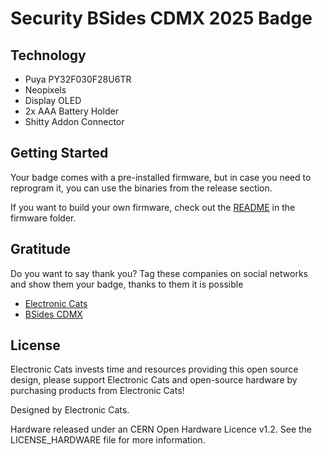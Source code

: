# Security BSides CDMX 2025 Badge

## Technology

- Puya PY32F030F28U6TR
- Neopixels
- Display OLED
- 2x AAA Battery Holder
- Shitty Addon Connector

## Getting Started

Your badge comes with a pre-installed firmware, but in case you need to reprogram it, you can use the binaries from the release section.

If you want to build your own firmware, check out the [README](firmware/README.md) in the firmware folder.

## Gratitude
Do you want to say thank you? Tag these companies on social networks and show them your badge, thanks to them it is possible

- [Electronic Cats](https://electroniccats.com/)
- [BSides CDMX](https://bsidescdmx.org/)

## License

Electronic Cats invests time and resources providing this open source design, please support Electronic Cats and open-source hardware by purchasing products from Electronic Cats!

Designed by Electronic Cats.

Hardware released under an CERN Open Hardware Licence v1.2. See the LICENSE_HARDWARE file for more information.